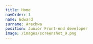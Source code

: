 ```yaml
---
title: Home
navOrder: 1
name: Edward
surname: Arechwa
position: Junior Front-end developer
image: /images/screenshot_9.png
---
```

